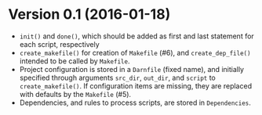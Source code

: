 Version 0.1 (2016-01-18)
===

- `init()` and `done()`, which should be added as first and last statement for each script, respectively
- `create_makefile()` for creation of `Makefile` (#6), and `create_dep_file()` intended to be called by `Makefile`.
- Project configuration is stored in a `Darnfile` (fixed name), and initially specified through arguments `src_dir`, `out_dir`, and `script` to `create_makefile()`.  If configuration items are missing, they are replaced with defaults by the `Makefile` (#5).
- Dependencies, and rules to process scripts, are stored in `Dependencies`.
